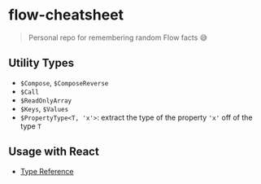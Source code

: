 # flow-cheatsheet

> Personal repo for remembering random Flow facts 😅

## Utility Types

- `$Compose`, `$ComposeReverse`
- `$Call`
- `$ReadOnlyArray`
- `$Keys`, `$Values`
- `$PropertyType<T, 'x'>`: extract the type of the property `'x'` off of the type `T`

## Usage with React

- [Type Reference](https://flow.org/en/docs/react/types/)

